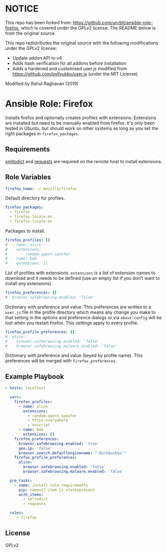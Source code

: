 # NOTICE
This repo has been forked from: https://github.com/unrblt/ansible-role-firefox, which is covered under the GPLv2 license. The README below is from the original source.

This repo redistributes the original source with the following modifications under the GPLv2 license:
- Update addon API to v4
- Adds hash verification for all addons before installation
- Adds a hardened and customised user.js modified from https://github.com/pyllyukko/user.js (under the MIT License)

Modified by Rahul Raghavan (2019)

# Ansible Role: Firefox

Installs firefox and optionally creates profiles with extensions.
Extensions are installed but need to be manually enabled from firefox.
It's only been tested in Ubuntu, but should work on other systems as long as
you set the right packages in `firefox_packages`.

## Requirements

[xmltodict][0] and [requests][1] are required on the remote host to install
extensions.

## Role Variables

```yaml
firefox_home: ~/.mozilla/firefox
```

Default directory for profiles.

```yaml
firefox_packages:
  - firefox
  - firefox-locale-en
  - firefox-locale-es
```

Packages to install.

```yaml
firefox_profiles: []
#  - name: alice
#    extensions:
#      - random-agent-spoofer
#  - name: bob
#    extensions: []
```

List of profiles with extensions. `extensions` is a list of extension names to
download and it needs to be defined (use an empty list if you don't want to
install any extensions).

```yaml
firefox_preferences: {}
#  browser.safebrowsing.enabled: 'false'
```

Dictionary with preference and value. This preferences are written to a `user.js`
file in the profile directory which means any change you make to that setting in
the options and preference dialogs or via `about:config` will be lost when you
restart firefox. This settings apply to every profile.

```yaml
firefox_profile_preferences: {}
#  alice:
#    browser.safebrowsing.enabled: 'false'
#    browser.safebrowsing.malware.enabled: 'false'
```

Dictionary with preference and value (keyed by profile name). This preferences
will be merged with `firefox_preferences`.

## Example Playbook

```yaml
- hosts: localhost

  vars:
    firefox_profiles:
      - name: alice
        extensions:
          - random-agent-spoofer
          - https-everywhere
          - noscript
      - name: bob
        extensions: []
    firefox_preferences:
      browser.safebrowsing.enabled: 'true'
      geo.ip: 'false'
      browser.search.defaultenginename: "'DuckDuckGo'"
    firefox_profile_preferences:
      alice:
        browser.safebrowsing.enabled: 'false'
        browser.safebrowsing.malware.enabled: 'false'

  pre_tasks:
    - name: install role requirements
      pip: name={{ item }} state=present
      with_items:
        - xmltodict
        - requests

  roles:
     - firefox
```

License
-------

GPLv2



[0]: https://github.com/martinblech/xmltodict "xmltodict"
[1]: http://docs.python-requests.org/en/master "requests"

